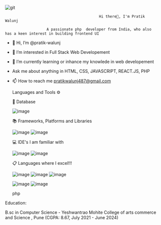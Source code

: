 ![git](https://github.com/user-attachments/assets/9b47e363-f747-4617-9396-16e99c3cbb45)


                                               
                                               
                                               
                                               Hi there👋, I'm Pratik Walunj

                       A passionate php  developer from India, who also has a keen interest in building frontend UI


- 👋 Hi, I’m @pratik-walunj
- 👀 I’m interested in Full Stack Web Developement
- 🌱 I’m currently learning or inhance my knowlede in web developement
-    Ask me about anything in HTML, CSS, JAVASCRIPT, REACT.JS, PHP
- 📫 How to reach me pratikwalunj487@gmail.com



  


  Languages and Tools ⚙️

  💾 Database </br>
  
   ![image](https://github.com/user-attachments/assets/1ca16a0f-e7fb-41a9-b90e-98c4dd02144d)

  📚 Frameworks, Platforms and Libraries

  ![image](https://github.com/user-attachments/assets/da87e975-fb76-4b59-9dd9-323f9d4ad086)
  ![image](https://github.com/user-attachments/assets/929986c9-0f59-4010-a543-eb0a4db74559)

  💻 IDE's I am familiar with
  
  ![image](https://github.com/user-attachments/assets/04a23c8d-8235-487c-874f-0d58e4bc807e)
  ![image](https://github.com/user-attachments/assets/da8fca35-bcd5-4f36-825e-6d5d3b613209)

  📋 Languages where I excel!!!

  ![image](https://github.com/user-attachments/assets/6a3a23a8-28ba-487a-a786-d25f33024482)
  ![image](https://github.com/user-attachments/assets/e14e814e-0065-41f7-aece-e87a528a336e)
  ![image](https://github.com/user-attachments/assets/6afcf0fc-3f3b-4d70-af92-7c9e8d5a553c)

  ![image](https://github.com/user-attachments/assets/78b43049-8712-4a3f-bb98-4a23258c5046)
  ![image](https://github.com/user-attachments/assets/2a64df53-9f7b-4a8a-90a6-b67635ce3022)
  
  php


Education: <br>

B.sc in Computer Science  - Yeshwantrao Mohite College of arts commerce and Science , Pune (CGPA: 8.67, July 2021 - June 2024)






<!---
pratik-walunj/pratik-walunj is a ✨ special ✨ repository because its `README.md` (this file) appears on your GitHub profile.
You can click the Preview link to take a look at your changes.
--->
